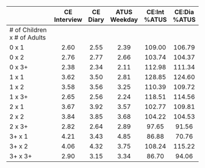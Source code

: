 
|                      | CE<br>Interview |  CE<br>Diary | ATUS<br>Weekday | CE:Int<br>%ATUS | CE:Dia<br>%ATUS |
| -------------------- | :----------: | :----------: | :----------: | :----------: | :----------: |
| # of Children x # of Adults |              |              |              |              |              |
| 0 x 1                |         2.60 |         2.55 |         2.39 |       109.00 |       106.79 |
| 0 x 2                |         2.76 |         2.77 |         2.66 |       103.74 |       104.37 |
| 0 x 3+               |         2.38 |         2.34 |         2.11 |       112.98 |       111.34 |
| 1 x 1                |         3.62 |         3.50 |         2.81 |       128.85 |       124.60 |
| 1 x 2                |         3.58 |         3.56 |         3.25 |       110.39 |       109.72 |
| 1 x 3+               |         2.65 |         2.56 |         2.24 |       118.51 |       114.56 |
| 2 x 1                |         3.67 |         3.92 |         3.57 |       102.77 |       109.81 |
| 2 x 2                |         3.84 |         3.85 |         3.68 |       104.22 |       104.53 |
| 2 x 3+               |         2.82 |         2.64 |         2.89 |        97.65 |        91.56 |
| 3+ x 1               |         4.21 |         3.43 |         4.85 |        86.88 |        70.76 |
| 3+ x 2               |         4.06 |         4.32 |         3.75 |       108.24 |       115.22 |
| 3+ x 3+              |         2.90 |         3.15 |         3.34 |        86.70 |        94.06 |

